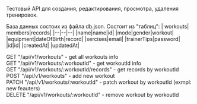 Тестовый API для создания, редактирования, просмотра, удаления тренировок.

База данных состоих из файла db.json. Состоит из "таблиц":
| workouts| members|records|
|--|--|--|
|name|name|id|
|mode|gender|workout|
|equipment|dateOfBirth|record|
|xercises|email|
|trainerTips|password|
|id|id|
|createdAt|
|updatedAt|





GET "/api/v1/workouts"  - get all workouts info  
GET "/api/v1/workouts/:workoutId"  - get workoutId info  
GET "/api/v1/workouts/:workoutId/records"  - get records by workoutId  
POST "/api/v1/workouts"  - add new workout  
PATCH "/api/v1/workouts/:workoutId"  - patch workout by workoutId (exmpl: new feauters)  
DELETE "/api/v1/workouts/:workoutId"  - remove workout by workoutId  
